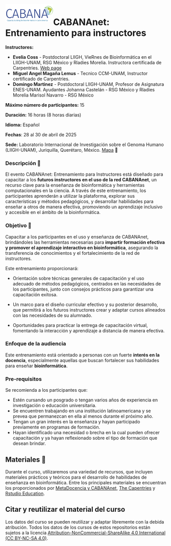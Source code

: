 <img src="figures/cabananet_logo.png" alt="CABANAnet Logo" width="150" style="float: left;">

# CABANAnet: Entrenamiento para instructores

**Instructores:**

-   **Evelia Coss** - Postdoctoral LIIGH, VieRnes de Bioinformática en el LIIGH-UNAM, RSG México y Rladies Morelia. Instructora certificada de Carpentries. [Web page](https://eveliacoss.github.io/)
-   **Miguel Angel Magaña Lemus** - Tecnico CCM-UNAM, Instructor certificado de Carpentries.
-   **Domingo Martinez** - Postdoctoral LIIGH-UNAM, Profesor de Asignatura ENES-UNAM. Ayudantes Johanna Castelán - RSG México y Rladies Morelia Marisol Navarro - RSG México

**Máximo número de participantes:** 15

**Duración:** 16 horas (8 horas diarias)

**Idioma:** Español

**Fechas**: 28 al 30 de abril de 2025

**Sede:** Laboratorio Internacional de Investigación sobre el Genoma Humano (LIIGH-UNAM), Juriquilla, Querétaro, México. [Mapa](https://www.google.com/maps/place/Laboratorio+Internacional+de+Investigaci%C3%B3n+sobre+el+Genoma+Humano+(LIIGH)+UNAM/data=!4m2!3m1!1s0x0:0xde7120fbed54624f?sa=X&ved=1t:2428&ictx=111) 🏢

### **Descripción** 📌

El evento CABANAnet: Entrenamiento para Instructores está diseñado para capacitar a los **futuros instructores en el uso de la red CABANAnet**, un recurso clave para la enseñanza de bioinformática y herramientas computacionales en la ciencia. A través de este entrenamiento, los participantes aprenderán a utilizar la plataforma, explorar sus características y métodos pedagógicos, y desarrollar habilidades para enseñar a otros de manera efectiva, promoviendo un aprendizaje inclusivo y accesible en el ámbito de la bioinformática.

### **Objetivo** 📍

Capacitar a los participantes en el uso y enseñanza de CABANAnet, brindándoles las herramientas necesarias para **impartir formación efectiva y promover el aprendizaje interactivo en bioinformática**, asegurando la transferencia de conocimientos y el fortalecimiento de la red de instructores.

Este entrenamiento proporcionará:

-   Orientación sobre técnicas generales de capacitación y el uso adecuado de métodos pedagógicos, centrados en las necesidades de los participantes, junto con consejos prácticos para garantizar una capacitación exitosa.

-   Un marco para el diseño curricular efectivo y su posterior desarrollo, que permitirá a los futuros instructores crear y adaptar cursos alineados con las necesidades de su alumnado.

-   Oportunidades para practicar la entrega de capacitación virtual, fomentando la interacción y aprendizaje a distancia de manera efectiva.

### **Enfoque de la audiencia**

Este entrenamiento está orientado a personas con un fuerte **interés en la docencia**, especialmente aquellas que buscan fortalecer sus habilidades para enseñar **bioinformática**. 

### **Pre-requisitos**

Se recomienda a los participantes que:

-   Estén cursando un posgrado o tengan varios años de experiencia en investigación o educación universitaria.
-   Se encuentren trabajando en una institución latinoamericana y se prevea que permanezcan en ella al menos durante el próximo año.
-   Tengan un gran interés en la enseñanza y hayan participado previamente en programas de formación.
-   Hayan identificado una necesidad o brecha en la cual pueden ofrecer capacitación y ya hayan reflexionado sobre el tipo de formación que desean brindar.

## **Materiales** 🌱

Durante el curso, utilizaremos una variedad de recursos, que incluyen materiales prácticos y teóricos para el desarrollo de habilidades de enseñanza en bioinformática. Entre los principales materiales se encuentran los proporcionados por [MetaDocencia y CABANAnet](https://www.metadocencia.org/curso/entrenamiento-instructores/), [The Capentries](https://carpentries.github.io/instructor-training/) y [Rstudio Education](https://education.rstudio.com/trainers/#info).

## **Citar y reutilizar el material del curso**

Los datos del curso se pueden reutilizar y adaptar libremente con la debida atribución. Todos los datos de los cursos de estos repositorios están sujetos a la licencia [Attribution-NonCommercial-ShareAlike 4.0 International (CC BY-NC-SA 4.0)](https://creativecommons.org/licenses/by-nc-sa/4.0/).
